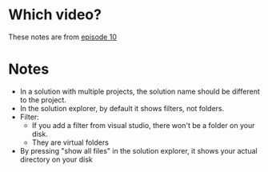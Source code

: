 # Which video?

These notes are from [episode 10](https://www.youtube.com/watch?v=3tIqpEmWMLI&list=PLlrATfBNZ98dudnM48yfGUldqGD0S4FFb&index=10)

# Notes
- In a solution with multiple projects, the solution name should be different to the project.
- In the solution explorer, by default it shows filters, not folders.
- Filter:
  - If you add a filter from visual studio, there won't be a folder on your disk.
  - They are virtual folders
- By pressing "show all files" in the solution explorer, it shows your actual directory on your disk